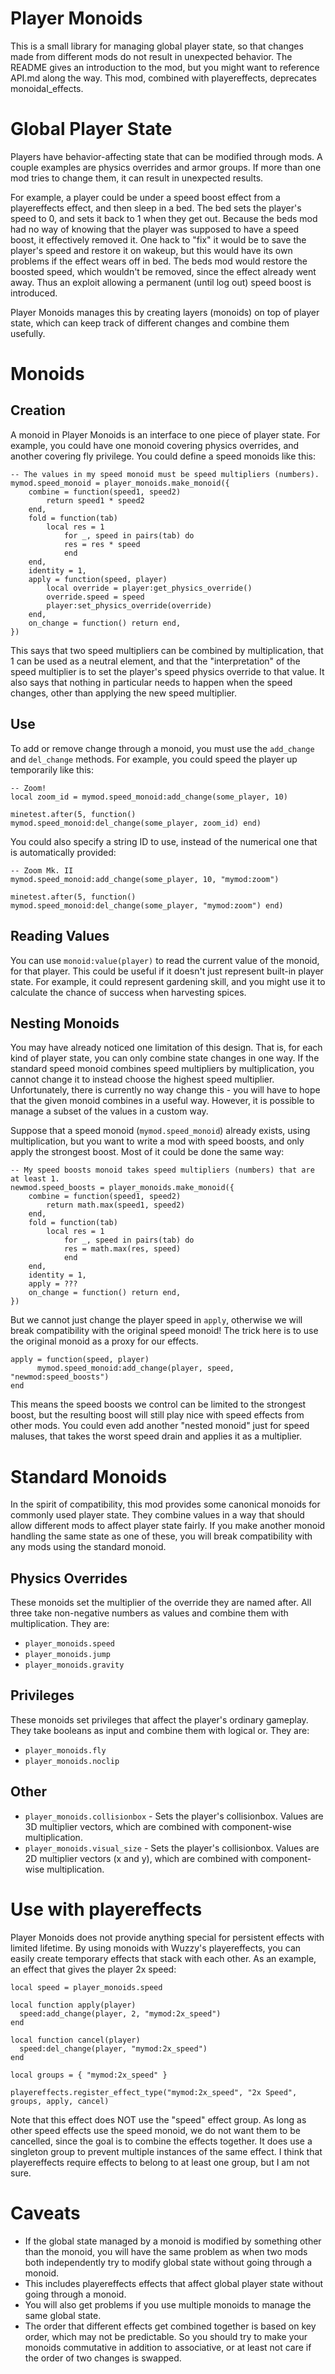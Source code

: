 # Player Monoids

This is a small library for managing global player state, so that changes made
from different mods do not result in unexpected behavior. The README gives an
introduction to the mod, but you might want to reference API.md along the way.
This mod, combined with playereffects, deprecates monoidal_effects.

Global Player State
===================
Players have behavior-affecting state that can be modified through mods. A couple
examples are physics overrides and armor groups. If more than one mod tries to
change them, it can result in unexpected results.

For example, a player could be
under a speed boost effect from a playereffects effect, and then sleep in a bed.
The bed sets the player's speed to 0, and sets it back to 1 when they get out.
Because the beds mod had no way of knowing that the player was supposed to have
a speed boost, it effectively removed it. One hack to "fix" it would be to save
the player's speed and restore it on wakeup, but this would have its own problems
if the effect wears off in bed. The beds mod would restore the boosted speed,
which wouldn't be removed, since the effect already went away. Thus an exploit
allowing a permanent (until log out) speed boost is introduced.

Player Monoids manages this by creating layers (monoids) on top of player state,
which can keep track of different changes and combine them usefully.

Monoids
=======

Creation
--------
A monoid in Player Monoids is an interface to one piece of player state. For
example, you could have one monoid covering physics overrides, and another
covering fly privilege. You could define a speed monoids like this:
```
-- The values in my speed monoid must be speed multipliers (numbers).
mymod.speed_monoid = player_monoids.make_monoid({
	combine = function(speed1, speed2)
		return speed1 * speed2
	end,
	fold = function(tab)
		local res = 1
	     	for _, speed in pairs(tab) do
			res = res * speed
	     	end
	end,
	identity = 1,
	apply = function(speed, player)
		local override = player:get_physics_override()
		override.speed = speed
		player:set_physics_override(override)
	end,
	on_change = function() return end,
})
```

This says that two speed multipliers can be combined by multiplication, that
1 can be used as a neutral element, and that the "interpretation" of the speed
multiplier is to set the player's speed physics override to that value. It also
says that nothing in particular needs to happen when the speed changes, other
than applying the new speed multiplier.

Use
---
To add or remove change through a monoid, you must use the ```add_change```
and ```del_change``` methods. For example, you could speed the player up
temporarily like this:
```
-- Zoom!
local zoom_id = mymod.speed_monoid:add_change(some_player, 10)

minetest.after(5, function() mymod.speed_monoid:del_change(some_player, zoom_id) end)
```
You could also specify a string ID to use, instead of the numerical one that
is automatically provided:
```
-- Zoom Mk. II
mymod.speed_monoid:add_change(some_player, 10, "mymod:zoom")

minetest.after(5, function() mymod.speed_monoid:del_change(some_player, "mymod:zoom") end)
```

Reading Values
--------------
You can use ```monoid:value(player)``` to read the current value of the monoid,
for that player. This could be useful if it doesn't just represent built-in
player state. For example, it could represent gardening skill, and you might use
it to calculate the chance of success when harvesting spices.

Nesting Monoids
---------------
You may have already noticed one limitation of this design. That is, for each
kind of player state, you can only combine state changes in one way. If the
standard speed monoid combines speed multipliers by multiplication, you cannot
change it to instead choose the highest speed multiplier. Unfortunately, there
is currently no way change this - you will have to hope that the given monoid
combines in a useful way. However, it is possible to manage a subset of the
values in a custom way.

Suppose that a speed monoid (```mymod.speed_monoid```) already exists, using
multiplication, but you want to write a mod with speed boosts, and only apply
the strongest boost. Most of it could be done the same way:
```
-- My speed boosts monoid takes speed multipliers (numbers) that are at least 1.
newmod.speed_boosts = player_monoids.make_monoid({
	combine = function(speed1, speed2)
		return math.max(speed1, speed2)
	end,
	fold = function(tab)
		local res = 1
	     	for _, speed in pairs(tab) do
			res = math.max(res, speed)
	     	end
	end,
	identity = 1,
	apply = ???
	on_change = function() return end,
})
```
But we cannot just change the player speed in ```apply```, otherwise we will
break compatibility with the original speed monoid! The trick here is to use
the original monoid as a proxy for our effects.
```
apply = function(speed, player)
      mymod.speed_monoid:add_change(player, speed, "newmod:speed_boosts")
end
```
This means the speed boosts we control can be limited to the strongest boost, but
the resulting boost will still play nice with speed effects from other mods.
You could even add another "nested monoid" just for speed maluses, that takes
the worst speed drain and applies it as a multiplier.

Standard Monoids
================
In the spirit of compatibility, this mod provides some canonical monoids for
commonly used player state. They combine values in a way that should allow
different mods to affect player state fairly. If you make another monoid handling
the same state as one of these, you will break compatibility with any mods using
the standard monoid.

Physics Overrides
-----------------
These monoids set the multiplier of the override they are named after. All three
take non-negative numbers as values and combine them with multiplication. They
are:
 * ```player_monoids.speed```
 * ```player_monoids.jump```
 * ```player_monoids.gravity```

Privileges
----------
These monoids set privileges that affect the player's ordinary gameplay. They
take booleans as input and combine them with logical or. They are:
 * ```player_monoids.fly```
 * ```player_monoids.noclip```

Other
-----
 * ```player_monoids.collisionbox``` - Sets the player's collisionbox. Values are
 3D multiplier vectors, which are combined with component-wise multiplication.
 * ```player_monoids.visual_size``` - Sets the player's collisionbox. Values are
 2D multiplier vectors (x and y), which are combined with component-wise
 multiplication.

Use with playereffects
======================
Player Monoids does not provide anything special for persistent effects with
limited lifetime. By using monoids with Wuzzy's playereffects, you can easily
create temporary effects that stack with each other. As an example, an effect
that gives the player 2x speed:
```
local speed = player_monoids.speed

local function apply(player)
  speed:add_change(player, 2, "mymod:2x_speed")
end

local function cancel(player)
  speed:del_change(player, "mymod:2x_speed")
end

local groups = { "mymod:2x_speed" }

playereffects.register_effect_type("mymod:2x_speed", "2x Speed", groups, apply, cancel)
```

Note that this effect does NOT use the "speed" effect group. As long as other
speed effects use the speed monoid, we do not want them to be cancelled, since
the goal is to combine the effects together. It does use a singleton group to
prevent multiple instances of the same effect. I think that playereffects require
effects to belong to at least one group, but I am not sure.

Caveats
=======
* If the global state managed by a monoid is modified by something other than
the monoid, you will have the same problem as when two mods both independently
try to modify global state without going through a monoid.
 * This includes playereffects effects that affect global player state without
going through a monoid.
* You will also get problems if you use multiple monoids to manage the same
global state.
* The order that different effects get combined together is based on key order,
which may not be predictable. So you should try to make your monoids commutative
in addition to associative, or at least not care if the order of two changes
is swapped.